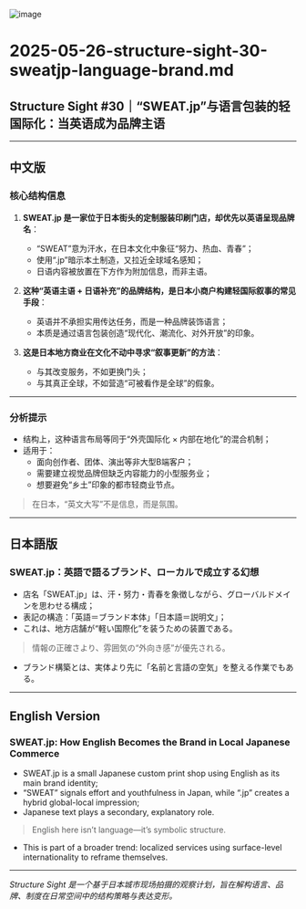 ![image](https://github.com/user-attachments/assets/676a8849-233a-495c-93d2-33023738200b)

# 2025-05-26-structure-sight-30-sweatjp-language-brand.md

## Structure Sight #30｜“SWEAT.jp”与语言包装的轻国际化：当英语成为品牌主语

---

## 中文版

### 核心结构信息

1. **SWEAT.jp 是一家位于日本街头的定制服装印刷门店，却优先以英语呈现品牌名**：
   - “SWEAT”意为汗水，在日本文化中象征“努力、热血、青春”；
   - 使用“.jp”暗示本土制造，又拉近全球域名感知；
   - 日语内容被放置在下方作为附加信息，而非主语。

2. **这种“英语主语 + 日语补充”的品牌结构，是日本小商户构建轻国际叙事的常见手段**：
   - 英语并不承担实用传达任务，而是一种品牌装饰语言；
   - 本质是通过语言包装创造“现代化、潮流化、对外开放”的印象。

3. **这是日本地方商业在文化不动中寻求“叙事更新”的方法**：
   - 与其改变服务，不如更换门头；
   - 与其真正全球，不如营造“可被看作是全球”的假象。

---

### 分析提示

- 结构上，这种语言布局等同于“外壳国际化 × 内部在地化”的混合机制；
- 适用于：
  - 面向创作者、团体、演出等非大型B端客户；
  - 需要建立视觉品牌但缺乏内容能力的小型服务业；
  - 想要避免“乡土”印象的都市轻商业节点。

> 在日本，“英文大写”不是信息，而是氛围。

---

## 日本語版

### SWEAT.jp：英語で語るブランド、ローカルで成立する幻想

- 店名「SWEAT.jp」は、汗・努力・青春を象徴しながら、グローバルドメインを思わせる構成；
- 表記の構造：「英語＝ブランド本体」「日本語＝説明文」；
- これは、地方店舗が“軽い国際化”を装うための装置である。

> 情報の正確さより、雰囲気の“外向き感”が優先される。

- ブランド構築とは、実体より先に「名前と言語の空気」を整える作業でもある。

---

## English Version

### SWEAT.jp: How English Becomes the Brand in Local Japanese Commerce

- SWEAT.jp is a small Japanese custom print shop using English as its main brand identity;
- “SWEAT” signals effort and youthfulness in Japan, while “.jp” creates a hybrid global-local impression;
- Japanese text plays a secondary, explanatory role.

> English here isn’t language—it’s symbolic structure.

- This is part of a broader trend: localized services using surface-level internationality to reframe themselves.

---

*Structure Sight 是一个基于日本城市现场拍摄的观察计划，旨在解构语言、品牌、制度在日常空间中的结构策略与表达变形。*

